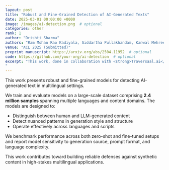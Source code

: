 ```yaml
---
layout: post
title: "Robust and Fine-Grained Detection of AI-Generated Texts"
date: 2025-03-01 00:00:00 +0000
image: /images/ai-detection.png  # optional
categories: other
rank: 1
author: "Drishti Sharma"
authors: "Ram Mohan Rao Kadiyala, Siddartha Pullakhandam, Kanwal Mehreen, <strong>Drishti Sharma</strong>, Siddhant Gupta, Jebish Purbey, Ashay Srivastava, Subhasya TippaReddy, Arvind Reddy Bobbili, Suraj Telugara Chandrashekhar, Modabbir Adeeb, Srinadh Vura, Hamza Farooq"
venue: "ACL 2025 (Submitted)"
preprint manuscript: https://arxiv.org/abs/2504.11952  # optional
code: https://github.com/your-org/ai-detection  # optional
excerpt: "This work, done in collaboration with <strong>Traversaal.ai</strong>, presents robust, fine-grained models for detecting AI-generated text in multilingual contexts, trained and evaluated on a large-scale dataset of 2.4 million samples spanning various languages and content domains. The models are designed to distinguish between human- and LLM-generated content, detect subtle patterns in generation style and structure, and function effectively across diverse languages and scripts. Performance is benchmarked in both zero-shot and fine-tuned settings, with analysis of model sensitivity to generation source, prompt format, and language complexity. This research advances the development of reliable defenses against synthetic content in high-stakes multilingual applications.
"
---
```


This work presents robust and fine-grained models for detecting AI-generated text in multilingual settings.

We train and evaluate models on a large-scale dataset comprising **2.4 million samples** spanning multiple languages and content domains. The models are designed to:

- Distinguish between human and LLM-generated content
- Detect nuanced patterns in generation style and structure
- Operate effectively across languages and scripts

We benchmark performance across both zero-shot and fine-tuned setups and report model sensitivity to generation source, prompt format, and language complexity.

This work contributes toward building reliable defenses against synthetic content in high-stakes multilingual applications.
